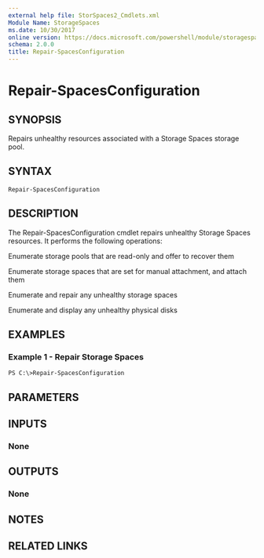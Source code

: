 ```yaml
---
external help file: StorSpaces2_Cmdlets.xml
Module Name: StorageSpaces
ms.date: 10/30/2017
online version: https://docs.microsoft.com/powershell/module/storagespaces/repair-spacesconfiguration?view=windowsserver2012r2-ps&wt.mc_id=ps-gethelp
schema: 2.0.0
title: Repair-SpacesConfiguration
---
```


# Repair-SpacesConfiguration

## SYNOPSIS
Repairs unhealthy resources associated with a Storage Spaces storage pool.

## SYNTAX

```
Repair-SpacesConfiguration
```

## DESCRIPTION
The Repair-SpacesConfiguration cmdlet repairs unhealthy Storage Spaces resources.
It performs the following operations:

Enumerate storage pools that are read-only and offer to recover them

Enumerate storage spaces that are set for manual attachment, and attach them

Enumerate and repair any unhealthy storage spaces

Enumerate and display any unhealthy physical disks

## EXAMPLES

### Example 1 - Repair Storage Spaces
```
PS C:\>Repair-SpacesConfiguration
```

## PARAMETERS

## INPUTS

### None

## OUTPUTS

### None

## NOTES

## RELATED LINKS


